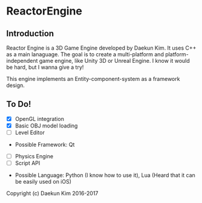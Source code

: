 # ReactorEngine

## Introduction
Reactor Engine is a 3D Game Engine developed by Daekun Kim. It uses C++ as a main lanaguage. The goal is to create a multi-platform and platform-independent game engine, like Unity 3D or Unreal Engine. I know it would be hard, but I wanna give a try!

This engine implements an Entity-component-system as a framework design.

## To Do!
- [x] OpenGL integration
- [x] Basic OBJ model loading
- [ ] Level Editor
- Possible Framework: Qt
- [ ] Physics Engine
- [ ] Script API
- Possible Language: Python (I know how to use it), Lua (Heard that it can be easily used on iOS)

Copyright (c) Daekun Kim 2016-2017
